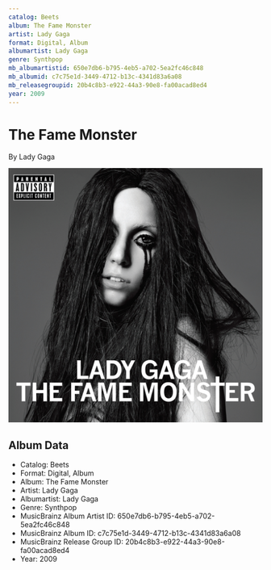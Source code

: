 ```yaml
---
catalog: Beets
album: The Fame Monster
artist: Lady Gaga
format: Digital, Album
albumartist: Lady Gaga
genre: Synthpop
mb_albumartistid: 650e7db6-b795-4eb5-a702-5ea2fc46c848
mb_albumid: c7c75e1d-3449-4712-b13c-4341d83a6a08
mb_releasegroupid: 20b4c8b3-e922-44a3-90e8-fa00acad8ed4
year: 2009
---
```


# The Fame Monster

By Lady Gaga

![](../../assets/beetscovers/Lady_Gaga-The_Fame_Monster.jpg)

## Album Data

- Catalog: Beets
- Format: Digital, Album
- Album: The Fame Monster
- Artist: Lady Gaga
- Albumartist: Lady Gaga
- Genre: Synthpop
- MusicBrainz Album Artist ID: 650e7db6-b795-4eb5-a702-5ea2fc46c848
- MusicBrainz Album ID: c7c75e1d-3449-4712-b13c-4341d83a6a08
- MusicBrainz Release Group ID: 20b4c8b3-e922-44a3-90e8-fa00acad8ed4
- Year: 2009

